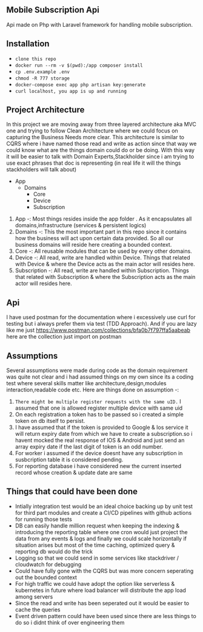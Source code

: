 ## Mobile Subscription Api
Api made on Php with Laravel framework for handling mobile subscription.

## Installation
* `clone this repo`
* `docker run --rm -v $(pwd):/app composer install`
* `cp .env.example .env`
* `chmod -R 777 storage`
* `docker-compose exec app php artisan key:generate`
* `curl localhost, you app is up and running`

## Project Architecture
In this project we are moving away from three layered architecture aka MVC one and trying to follow Clean Architecture where we could focus on capturing the Business Needs more clear. This architecture is similar to CQRS where i have named those read and write as action since
that way we could know what are the things domain could do or be doing. With this way it will be easier to talk with Domain Experts,Stackholder since i am trying to use exact phrases that doc is representing (in real life it will the things stackholders will talk about)

* App
    * Domains
      * Core
      * Device
      * Subscription
    
1) App -: Most things resides inside the app folder . As it encapsulates all domains,infrastructure (services & persistent logics) 
2) Domains -: This the most important part in this repo since it contains how the business will act upon certain data provided. So all our business domains will reside here creating a bounded context.
3) Core -: All reusable modules that can be used by every other domains.
4) Device -: All read, write are handled within Device. Things that related with Device & where the Device acts as the main actor will resides here.
5) Subscription -: All read, write are handled within Subscription. Things that related with Subscription & where the Subscription acts as the main actor will resides here.


## Api
I have used postman for the documentation where i excessively use curl for testing but i always prefer them via test (TDD Approach). And if you are lazy like me just https://www.postman.com/collections/bfa0b7f797ffa5aabeab here are the collection  just import on postman

## Assumptions
Several assumptions were made during code as the domain requirement was quite not clear and i had assumed things on my own since its a coding test where several skills matter like architecture,design,modules interaction,readable code etc. Here are things done on assumption -:
1) `There might be multiple register requests with the same uID.` I assumed that one is allowed register multiple device with same uid
2) On each registration a token has to be passed so i created a simple token on db itself to persist.
3) I have assumed that if the token is provided to Google & Ios service it will return expiry date
   from which we have to create a subscription.so i  havent mocked the real response of IOS & Android and just send an array expiry date if the last digit of token is an odd number.
4) For worker i assumed if the device doesnt have any subscription in susbcription table it is considered pending.
5) For reporting database i have considered new the current inserted record whose creation & update date are same


## Things that could have been done
* Intially integration test would be an ideal choice backing up by unit test for third part modules and create a CI/CD pipelines with github actions
  for running those tests
* DB can easily handle million request when keeping the indexing & introducing the reporting table where one cron would just project the data from any events & logs
  and finally we could scale horizontally if situation arises but most of the time caching, optimized query & reporting db would do the trick
* Logging so that we could send in some services like stackdriver / cloudwatch for debugging
* Could have fully gone with the CQRS but was more concern seperating out the bounded context
* For high traffic we could have adopt the option like serverless & kubernetes in future where load balancer will distribute the app load among servers
* Since the read and write has been seperated out it would be easier to cache the queries
* Event driven pattern could have been used since there are less things to do so i didnt think of over engineering them

